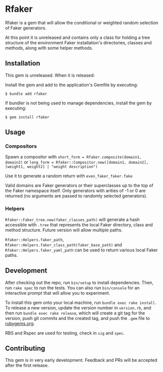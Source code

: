 # Rfaker

Rfaker is a gem that will allow the conditional or weighted random selection of Faker generators.

At this point it is unreleased and contains only a class for holding a tree structure of the environment Faker installation's directories, classes and methods, along with some helper methods.

## Installation

This gem is unreleased. When it is released:

Install the gem and add to the application's Gemfile by executing:

    $ bundle add rfaker

If bundler is not being used to manage dependencies, install the gem by executing:

    $ gem install rfaker

## Usage

### Compositors
Spawn a compositor with `short_form = Rfaker.composite(domain1, domain2)` or `long_form = Rfaker::Compositor.new([domain1, domain2], [weight1, weight2] | "weight description")`

Use it to generate a random return with `even_faker_faker.fake`

Valid domains are Faker generators or their superclasses up to the top of the Faker namespace itself. Only generators with arities of -1 or 0 are returned (no arguments are passed to randomly selected generators).

### Helpers
`Rfaker::Faker_tree.new(faker_classes_path)` will generate a hash accessible with `.tree` that represents the local Faker directory, class and method structure. Future version will allow multiple paths.

`Rfaker::Helpers.faker_path`, `Rfaker::Helpers.faker_class_path(faker_base_path)` and `Rfaker::Helpers.faker_yaml_path` can be used to return various local Faker paths.

## Development

After checking out the repo, run `bin/setup` to install dependencies. Then, run `rake spec` to run the tests. You can also run `bin/console` for an interactive prompt that will allow you to experiment.

To install this gem onto your local machine, run `bundle exec rake install`. To release a new version, update the version number in `version.rb`, and then run `bundle exec rake release`, which will create a git tag for the version, push git commits and the created tag, and push the `.gem` file to [rubygems.org](https://rubygems.org).

RBS and Rspec are used for testing, check in `sig` and `spec`.

## Contributing

This gem is in very early development. Feedback and PRs will be accepted after the first release.

